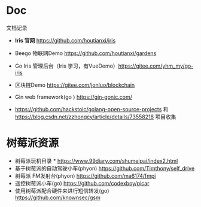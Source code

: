 # Doc
文档记录
* **Iris 官网** https://github.com/houtianxi/iris

* Beego 物联网Demo https://github.com/houtianxi/gardens

* Go Iris 管理后台（Iris 学习，有VueDemo）https://gitee.com/yhm_my/go-iris

* 区块链Demo https://gitee.com/jonluo/blockchain  
* Gin web framework(go ) https://gin-gonic.com/
* https://github.com/hackstoic/golang-open-source-projects 和 https://blog.csdn.net/zzhongcy/article/details/73558218  项目收集 

# 树莓派资源  
* 树莓派玩机目录 * https://www.99diary.com/shumeipai/index2.html  
* 基于树莓派的自动驾驶小车(phyon) https://github.com/Timthony/self_drive  
* 树莓派 FM发射台(phyon) https://github.com/ma6174/fmpi  
* 遥控树莓派小车(go)  https://github.com/codexboy/picar  
* 使用树莓派配合硬件来进行短信转发(go) https://github.com/knownsec/gsm  
